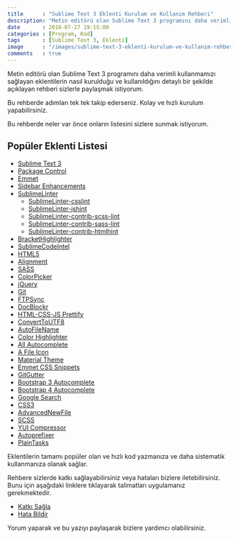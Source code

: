 ```yaml
---
title      : "Sublime Text 3 Eklenti Kurulum ve Kullanım Rehberi"
description: "Metin editörü olan Sublime Text 3 programını daha verimli kullanmamızı sağlayan eklentilerin nasıl kurulduğu ve kullanıldığını detaylı bir şekilde açıklayan rehberi sizlerle paylaşmak istiyorum."
date       : 2018-07-27 19:15:00
categories : [Program, Kod]
tags       : [Sublime Text 3, Eklenti]
image      : "/images/sublime-text-3-eklenti-kurulum-ve-kullanim-rehberi.png"
comments   : true
---
```


Metin editörü olan Sublime Text 3 programını daha verimli kullanmamızı sağlayan eklentilerin nasıl kurulduğu ve kullanıldığını detaylı bir şekilde açıklayan rehberi sizlerle paylaşmak istiyorum.

Bu rehberde adımları tek tek takip ederseniz. Kolay ve hızlı kurulum yapabilirsiniz.

Bu rehberde neler var önce onların listesini sizlere sunmak istiyorum. 

## Popüler Eklenti Listesi

- [Sublime Text 3]({{site.url}}/sublime-text-3/#sublime-text-3-kurulumu)
- [Package Control]({{site.url}}/sublime-text-3/#package-control-kurulumu)
- [Emmet]({{site.url}}/sublime-text-3/#emmet-kurulumu)
- [Sidebar Enhancements]({{site.url}}/sublime-text-3/#sidebar-enhancements-kurulumu)
- [Sublime​Linter]({{site.url}}/sublime-text-3/#sublimelinter-kurulumu)
  - [SublimeLinter-csslint]({{site.url}}/sublime-text-3/#sublimelinter-csslint-kurulumu)
  - [SublimeLinter-jshint]({{site.url}}/sublime-text-3/#sublimelinter-jshint-kurulumu)
  - [SublimeLinter-contrib-scss-lint]({{site.url}}/sublime-text-3/#sublimelinter-contrib-scss-lint-kurulumu)
  - [SublimeLinter-contrib-sass-lint]({{site.url}}/sublime-text-3/#sublimelinter-contrib-sass-lint-kurulumu)
  - [SublimeLinter-contrib-htmlhint]({{site.url}}/sublime-text-3/#sublimelinter-contrib-htmlhint-kurulumu)
- [BracketHighlighter]({{site.url}}/sublime-text-3/#brackethighlighter-kurulumu)
- [Sublime​Code​Intel]({{site.url}}/sublime-text-3/#sublimecodeintel-kurulumu)
- [HTML5]({{site.url}}/sublime-text-3/#html5-kurulumu)
- [Alignment]({{site.url}}/sublime-text-3/#alignment-kurulumu)
- [SASS]({{site.url}}/sublime-text-3/#sass-kurulumu)
- [Color​Picker]({{site.url}}/sublime-text-3/#colorpicker-kurulumu)
- [j​Query]({{site.url}}/sublime-text-3/#jquery-kurulumu)
- [Git]({{site.url}}/sublime-text-3/#git-kurulumu)
- [FTPSync]({{site.url}}/sublime-text-3/#ftpsync-kurulumu)
- [DocBlockr]({{site.url}}/sublime-text-3/#docblockr-kurulumu)
- [HTML-CSS-JS Prettify]({{site.url}}/sublime-text-3/#html-css-js-prettify-kurulumu)
- [Convert​To​UTF8]({{site.url}}/sublime-text-3/#converttoutf8-kurulumu)
- [Auto​File​Name]({{site.url}}/sublime-text-3/#autofilename-kurulumu)
- [Color Highlighter]({{site.url}}/sublime-text-3/#color-highlighter-kurulumu)
- [All Autocomplete]({{site.url}}/sublime-text-3/#all-autocomplete-kurulumu)
- [A File Icon]({{site.url}}/sublime-text-3/#a-file-icon-kurulumu)
- [Material Theme]({{site.url}}/sublime-text-3/#material-theme-kurulumu)
- [Emmet CSS Snippets]({{site.url}}/sublime-text-3/#emmet-css-snippets-kurulumu)
- [GitGutter]({{site.url}}/sublime-text-3/#gitgutter-kurulumu)
- [Bootstrap 3 Autocomplete]({{site.url}}/sublime-text-3/#bootstrap-3-autocomplete-kurulumu)
- [Bootstrap 4 Autocomplete]({{site.url}}/sublime-text-3/#bootstrap-4-autocomplete-kurulumu)
- [Google Search]({{site.url}}/sublime-text-3/#google-search-kurulumu)
- [CSS3]({{site.url}}/sublime-text-3/#css3-kurulumu)
- [AdvancedNewFile]({{site.url}}/sublime-text-3/#advancednewfile-kurulumu)
- [SCSS]({{site.url}}/sublime-text-3/#scss-kurulumu)
- [YUI Compressor]({{site.url}}/sublime-text-3/#scss-kurulumu)
- [Autoprefixer]({{site.url}}/sublime-text-3/#autoprefixer-kurulumu)
- [Plain​Tasks]({{site.url}}/sublime-text-3/#plaintasks-kurulumu)

Eklentilerin tamamı popüler olan ve hızlı kod yazmanıza ve daha sistematik kullanmanıza olanak sağlar.

Rehbere sizlerde katkı sağlayabilirsiniz veya hataları bizlere iletebilirsiniz. Bunu için aşağıdaki linklere tıklayarak talimatları uygulamanız gerekmektedir. 

- [Katkı Sağla](https://github.com/ahmetcadirci25/sublime-text-3/blob/master/.github/CODE_OF_CONDUCT.md)
- [Hata Bildir](https://github.com/ahmetcadirci25/sublime-text-3/issues/new?template=Bug_report.md)

Yorum yaparak ve bu yazıyı paylaşarak bizlere yardımcı olabilirsiniz.
